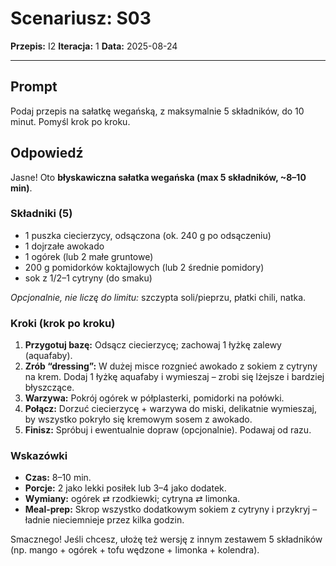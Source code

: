 ﻿# Scenariusz: S03
**Przepis:** I2
**Iteracja:** 1
**Data:** 2025-08-24

---

## Prompt
Podaj przepis na sałatkę wegańską, z maksymalnie 5 składników, do 10 minut. Pomyśl krok po kroku.


## Odpowiedź
Jasne! Oto **błyskawiczna sałatka wegańska (max 5 składników, \~8–10 min)**.

### Składniki (5)

* 1 puszka ciecierzycy, odsączona (ok. 240 g po odsączeniu)
* 1 dojrzałe awokado
* 1 ogórek (lub 2 małe gruntowe)
* 200 g pomidorków koktajlowych (lub 2 średnie pomidory)
* sok z 1/2–1 cytryny (do smaku)

*Opcjonalnie, nie liczę do limitu:* szczypta soli/pieprzu, płatki chili, natka.

### Kroki (krok po kroku)

1. **Przygotuj bazę:** Odsącz ciecierzycę; zachowaj 1 łyżkę zalewy (aquafaby).
2. **Zrób “dressing”:** W dużej misce rozgnieć awokado z sokiem z cytryny na krem. Dodaj 1 łyżkę aquafaby i wymieszaj – zrobi się lżejsze i bardziej błyszczące.
3. **Warzywa:** Pokrój ogórek w półplasterki, pomidorki na połówki.
4. **Połącz:** Dorzuć ciecierzycę + warzywa do miski, delikatnie wymieszaj, by wszystko pokryło się kremowym sosem z awokado.
5. **Finisz:** Spróbuj i ewentualnie dopraw (opcjonalnie). Podawaj od razu.

### Wskazówki

* **Czas:** 8–10 min.
* **Porcje:** 2 jako lekki posiłek lub 3–4 jako dodatek.
* **Wymiany:** ogórek ⇄ rzodkiewki; cytryna ⇄ limonka.
* **Meal-prep:** Skrop wszystko dodatkowym sokiem z cytryny i przykryj – ładnie nieciemnieje przez kilka godzin.

Smacznego! Jeśli chcesz, ułożę też wersję z innym zestawem 5 składników (np. mango + ogórek + tofu wędzone + limonka + kolendra).

